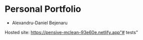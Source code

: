# Personal Portfolio
- Alexandru-Daniel Bejenaru

Hosted site: https://pensive-mclean-93e60e.netlify.app"# tests" 
